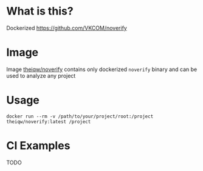 # What is this?

Dockerized https://github.com/VKCOM/noverify

# Image

Image [theiqw/noverify](https://hub.docker.com/r/theiqw/noverify/tags) contains only dockerized `noverify` binary and can be used to analyze any project

# Usage
`docker run --rm -v /path/to/your/project/root:/project theiqw/noverify:latest /project`

# CI Examples

TODO


[theiqw/noverify]: https://hub.docker.com/r/theiqw/noverify/tags
